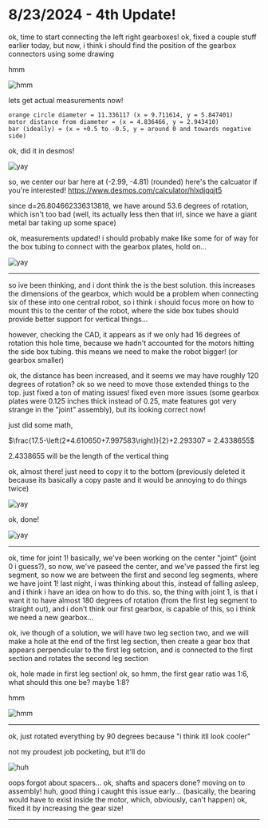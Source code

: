 # 8/23/2024 - 4th Update!

ok, time to start connecting the left right gearboxes! ok, fixed a couple stuff earlier today, but now, i think i should find the position of the gearbox connectors using some drawing

hmm

![hmm](</updatelogs/images/082024/08232024 - 1.png>)

lets get actual measurements now! 

```
orange circle diameter = 11.336117 (x = 9.711614, y = 5.847401)
motor distance from diameter = (x = 4.836466, y = 2.943410)
bar (ideally) = (x = +0.5 to -0.5, y = around 0 and towards negative side)
```

ok, did it in desmos!

![yay](</updatelogs/images/082024/08232024 - 2.png>)

so, we center our bar here at (-2.99, -4.81) (rounded) here's the calcuator if you're interested! https://www.desmos.com/calculator/hlxdjqqjt5

since d=26.804662336313818, we have around 53.6 degrees of rotation, which isn't too bad (well, its actually less then that irl, since we have a giant metal bar taking up some space)

ok, measurements updated! i should probably make like some for of way for the box tubing to connect with the gearbox plates, hold on...

![yay](</updatelogs/images/082024/08232024 - 3.png>)

---

so ive been thinking, and i dont think the is the best solution. this increases the dimensions of the gearbox, which would be a problem when connecting six of these into one central robot, so i think i should focus more on how to mount this to the center of the robot, where the side box tubes should provide better support for vertical things...

however, checking the CAD, it appears as if we only had 16 degrees of rotation this hole time, because we hadn't accounted for the motors hitting the side box tubing. this means we need to make the robot bigger! (or gearbox smaller)

ok, the distance has been increased, and it seems we may have roughly 120 degrees of rotation? ok so we need to move those extended things to the top. just fixed a ton of mating issues! fixed even more issues (some gearbox plates were 0.125 inches thick instead of 0.25, mate features got very strange in the "joint" assembly), but its looking correct now!

just did some math, 

$\frac{17.5-\left(2*4.610650+7.997583\right)}{2}+2.293307 = 2.4338655$

2.4338655 will be the length of the vertical thing

ok, almost there! just need to copy it to the bottom (previously deleted it because its basically a copy paste and it would be annoying to do things twice)

![yay](</updatelogs/images/082024/08232024 - 4.png>)

ok, done!

![yay](</updatelogs/images/082024/08232024 - 5.png>)

---

ok, time for joint 1! basically, we've been working on the center "joint" (joint 0 i guess?), so now, we've paseed the center, and we've passed the first leg segment, so now we are between the first and second leg segments, where we have joint 1! last night, i was thinking about this, instead of falling asleep, and i think i have an idea on how to do this. so, the thing with joint 1, is that i want it to have almost 180 degrees of rotation (from the first leg segment to straight out), and i don't think our first gearbox, is capable of this, so i think we need a new gearbox...

ok, ive though of a solution, we will have two leg section two, and we will make a hole at the end of the first leg section, then create a gear box that appears perpendicular to the first leg setcion, and is connected to the first section and rotates the second leg section

ok, hole made in first leg section! ok, so hmm, the first gear ratio was 1:6, what should this one be? maybe 1:8?

hmm

![hmm](</updatelogs/images/082024/08232024 - 6.png>)

---

ok, just rotated everything by 90 degrees because "i think itll look cooler"

not my proudest job pocketing, but it'll do

![huh](</updatelogs/images/082024/08232024 - 7.png>)

oops forgot about spacers... ok, shafts and spacers done? moving on to assembly! huh, good thing i caught this issue early... (basically, the bearing would have to exist inside the motor, which, obviously, can't happen) ok, fixed it by increasing the gear size!

---